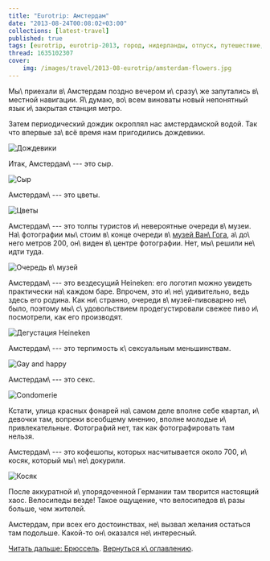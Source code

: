 ```yaml
---
title: "Eurotrip: Амстердам"
date: "2013-08-24T00:08:02+03:00"
collections: [latest-travel]
published: true
tags: [eurotrip, eurotrip-2013, город, нидерланды, отпуск, путешествие, фотки]
thread: 1635102307
cover:
    img: /images/travel/2013-08-eurotrip/amsterdam-flowers.jpg
---
```


Мы\ приехали в\ Амстердам поздно вечером и\ сразу\ же запутались в\ местной навигации. Я\ думаю, во\ всем виноваты новый
непонятный язык и\ закрытая станция метро.

Затем периодический дождик окроплял нас амстердамской водой. Так что впервые за\ всё время нам пригодились дождевики.

![Дождевики](/images/travel/2013-08-eurotrip/amsterdam-raincoat.jpg "Дождевики")

Итак, Амстердам\ --- это сыр.

![Сыр](/images/travel/2013-08-eurotrip/amsterdam-cheese.jpg "Сыр")

Амстердам\ --- это цветы.

![Цветы](/images/travel/2013-08-eurotrip/amsterdam-flowers.jpg "Цветы")

Амстердам\ --- это толпы туристов и\ невероятные очереди в\ музеи. На\ фотографии мы\ стоим в\ конце очереди
в\ [музей Ван\ Гога][museum], а\ до\ него метров 200, он\ виден в\ центре фотографии. Нет, мы\ решили не\ идти туда.

![Очередь в\ музей](/images/travel/2013-08-eurotrip/amsterdam-queue.jpg "Очередь в музей")

Амстердам\ --- это вездесущий Heineken: его логотип можно увидеть практически на\ каждом баре. Впрочем, это
и\ не\ удивительно, ведь здесь его родина. Как ни\ странно, очереди в\ музей-пивоварню не\ было, поэтому
мы\ с\ удовольствием продегустировали свежее пиво и\ посмотрели, как его производят.

![Дегустация Heineken](/images/travel/2013-08-eurotrip/amsterdam-heineken.jpg "Дегустация Heineken")

Амстердам\ --- это терпимость к\ сексуальным меньшинствам.

![Gay and happy](/images/travel/2013-08-eurotrip/amsterdam-gay-and-happy.jpg "Gay and happy")

Амстердам\ --- это секс.

![Condomerie](/images/travel/2013-08-eurotrip/amsterdam-condomerie.jpg "Condomerie")

Кстати, улица красных фонарей на\ самом деле вполне себе квартал, и\ девочки там, вопреки всеобщему мнению, вполне
молодые и\ привлекательные. Фотографий нет, так как фотографировать там нельзя.

Амстердам\ --- это кофешопы, которых насчитывается около 700, и\ косяк, который мы\ не\ докурили.

![Косяк](/images/travel/2013-08-eurotrip/amsterdam-joint.jpg "Косяк")

После аккуратной и\ упорядоченной Германии там творится настоящий хаос. Велосипеды везде! Такое ощущение, что
велосипедов в\ разы больше, чем жителей.

Амстердам, при всех его достоинствах, не\ вызвал желания остаться там подольше. Какой-то он\ оказался
не\ интересный.

[Читать дальше: Брюссель](/post/eurotrip-brussels/). [Вернуться к\ оглавлению](/post/eurotrip-2013/).

[museum]: http://ru.wikipedia.org/wiki/%D0%9C%D1%83%D0%B7%D0%B5%D0%B9_%D0%92%D0%B8%D0%BD%D1%81%D0%B5%D0%BD%D1%82%D0%B0_%D0%B2%D0%B0%D0%BD_%D0%93%D0%BE%D0%B3%D0%B0
